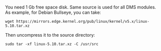 You need 1 Gb free space disk. Same source is used for all DMS modules. As example, for Debian Bullseye, you can take:

    wget https://mirrors.edge.kernel.org/pub/linux/kernel/v5.x/linux-5.10.tar.xz

Then uncompress it to the source directory:

    sudo tar -xf linux-5.10.tar.xz -C /usr/src

